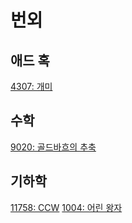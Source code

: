 # 번외

## 애드 혹

[4307: 개미](https://www.acmicpc.net/problem/4307)

## 수학

[9020: 골드바흐의 추축](https://www.acmicpc.net/problem/9020)

## 기하학

[11758: CCW](https://www.acmicpc.net/problem/11758)
[1004: 어린 왕자](https://www.acmicpc.net/problem/1004)
